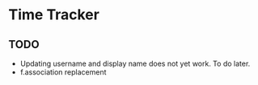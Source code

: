 # Time Tracker

## TODO
- Updating username and display name does not yet work. To do later.
- f.association replacement
